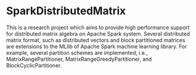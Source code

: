 # SparkDistributedMatrix
This is a research project which aims to provide high performance support for distributed matrix algebra on Apache Spark system. Several distributed matrix format, such as distributed vectors and block partitioned matrices are extensions to the MLlib of Apache Spark machine learning library. For example, several partition schemes are implemented, i.e., MatrixRangePartitioner, MatrixRangeGreedyPartitioner, and BlockCyclicPartitioner.
